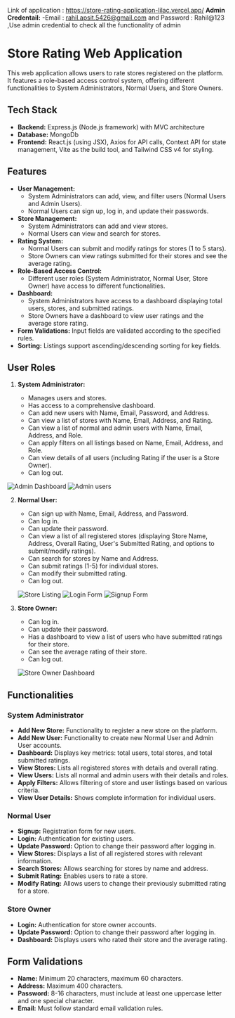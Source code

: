 Link of application  : https://store-rating-application-lilac.vercel.app/
**Admin Credentail:**
 -Email : rahil.apsit.5426@gmail.com and Password : Rahil@123 ,Use admin credential to check all the functionality of admin 
# Store Rating Web Application

This web application allows users to rate stores registered on the platform. It features a role-based access control system, offering different functionalities to System Administrators, Normal Users, and Store Owners.

## Tech Stack

- **Backend:** Express.js (Node.js framework) with MVC architecture
- **Database:** MongoDb
- **Frontend:** React.js (using JSX), Axios for API calls, Context API for state management, Vite as the build tool, and Tailwind CSS v4 for styling.

## Features

- **User Management:**
  - System Administrators can add, view, and filter users (Normal Users and Admin Users).
  - Normal Users can sign up, log in, and update their passwords.
- **Store Management:**
  - System Administrators can add and view stores.
  - Normal Users can view and search for stores.
- **Rating System:**
  - Normal Users can submit and modify ratings for stores (1 to 5 stars).
  - Store Owners can view ratings submitted for their stores and see the average rating.
- **Role-Based Access Control:**
  - Different user roles (System Administrator, Normal User, Store Owner) have access to different functionalities.
- **Dashboard:**
  - System Administrators have access to a dashboard displaying total users, stores, and submitted ratings.
  - Store Owners have a dashboard to view user ratings and the average store rating.
- **Form Validations:** Input fields are validated according to the specified rules.
- **Sorting:** Listings support ascending/descending sorting for key fields.

## User Roles

1.  **System Administrator:**

    - Manages users and stores.
    - Has access to a comprehensive dashboard.
    - Can add new users with Name, Email, Password, and Address.
    - Can view a list of stores with Name, Email, Address, and Rating.
    - Can view a list of normal and admin users with Name, Email, Address, and Role.
    - Can apply filters on all listings based on Name, Email, Address, and Role.
    - Can view details of all users (including Rating if the user is a Store Owner).
    - Can log out.

![Admin Dashboard](./images/AdminDahsboard.png)
![Admin users](./images/userlist.png)

2.  **Normal User:**

    - Can sign up with Name, Email, Address, and Password.
    - Can log in.
    - Can update their password.
    - Can view a list of all registered stores (displaying Store Name, Address, Overall Rating, User's Submitted Rating, and options to submit/modify ratings).
    - Can search for stores by Name and Address.
    - Can submit ratings (1-5) for individual stores.
    - Can modify their submitted rating.
    - Can log out.

    ![Store Listing](./images/userlist.png)
    ![Login Form](./images/image.png)
    ![Signup Form](./images/Signup.png)

3.  **Store Owner:**

    - Can log in.
    - Can update their password.
    - Has a dashboard to view a list of users who have submitted ratings for their store.
    - Can see the average rating of their store.
    - Can log out.

    ![Store Owner Dashboard](./images/Stores.png)

## Functionalities

### System Administrator

- **Add New Store:** Functionality to register a new store on the platform.
- **Add New User:** Functionality to create new Normal User and Admin User accounts.
- **Dashboard:** Displays key metrics: total users, total stores, and total submitted ratings.
- **View Stores:** Lists all registered stores with details and overall rating.
- **View Users:** Lists all normal and admin users with their details and roles.
- **Apply Filters:** Allows filtering of store and user listings based on various criteria.
- **View User Details:** Shows complete information for individual users.

### Normal User

- **Signup:** Registration form for new users.
- **Login:** Authentication for existing users.
- **Update Password:** Option to change their password after logging in.
- **View Stores:** Displays a list of all registered stores with relevant information.
- **Search Stores:** Allows searching for stores by name and address.
- **Submit Rating:** Enables users to rate a store.
- **Modify Rating:** Allows users to change their previously submitted rating for a store.

### Store Owner

- **Login:** Authentication for store owner accounts.
- **Update Password:** Option to change their password after logging in.
- **Dashboard:** Displays users who rated their store and the average rating.

## Form Validations

- **Name:** Minimum 20 characters, maximum 60 characters.
- **Address:** Maximum 400 characters.
- **Password:** 8-16 characters, must include at least one uppercase letter and one special character.
- **Email:** Must follow standard email validation rules.
